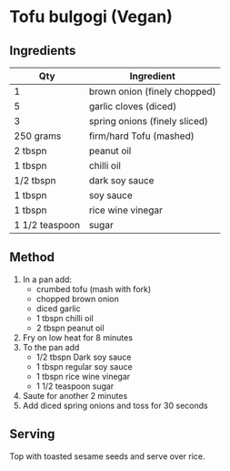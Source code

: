# Tofu bulgogi (Vegan)

## Ingredients

|Qty|Ingredient
|-|-
|1|brown onion (finely chopped)
|5|garlic cloves (diced)
|3|spring onions (finely sliced)
|250 grams|firm/hard Tofu (mashed)
|2 tbspn|peanut oil
|1 tbspn|chilli oil
|1/2 tbspn|dark soy sauce
|1 tbspn|soy sauce
|1 tbspn|rice wine vinegar
|1 1/2 teaspoon|sugar


## Method
1. In a pan add:
    - crumbed tofu (mash with fork)
    - chopped brown onion
    - diced garlic
    - 1 tbspn chilli oil
    - 2 tbspn peanut oil
2. Fry on low heat for 8 minutes
3. To the pan add 
    - 1/2 tbspn Dark soy sauce
    - 1 tbspn regular soy sauce
    - 1 tbspn rice wine vinegar
    - 1 1/2 teaspoon sugar
4. Saute for another 2 minutes
5. Add diced spring onions and toss for 30 seconds

## Serving
Top with toasted sesame seeds and serve over rice.
